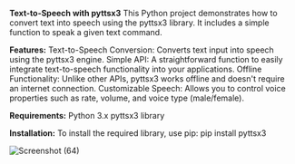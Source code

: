 **Text-to-Speech with pyttsx3**
This Python project demonstrates how to convert text into speech using the pyttsx3 library. It includes a simple function to speak a given text command.

**Features:**
Text-to-Speech Conversion: Converts text input into speech using the pyttsx3 engine.
Simple API: A straightforward function to easily integrate text-to-speech functionality into your applications.
Offline Functionality: Unlike other APIs, pyttsx3 works offline and doesn't require an internet connection.
Customizable Speech: Allows you to control voice properties such as rate, volume, and voice type (male/female).

**Requirements:**
Python 3.x
pyttsx3 library

**Installation:**
To install the required library, use pip:
pip install pyttsx3

![Screenshot (64)](https://github.com/user-attachments/assets/5c750e63-c04e-47cc-b54f-e2028bf324e1)
